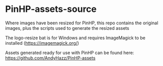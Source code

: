 # PinHP-assets-source
Where images have been resized for PinHP, this repo contains the original images, plus the scripts used to generate the resized assets

The logo-resize bat is for Windows and requires ImageMagick to be installed (https://imagemagick.org/)

Assets generated ready for use with PinHP can be found here: https://github.com/AndyHazz/PinHP-assets
